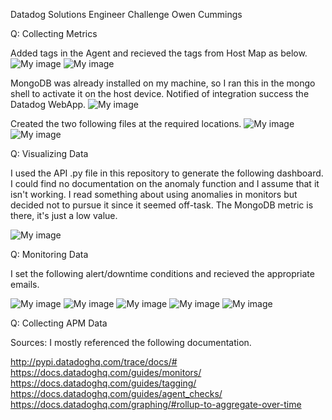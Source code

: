 Datadog Solutions Engineer Challenge
Owen Cummings

Q: Collecting Metrics

Added tags in the Agent and recieved the tags from Host Map as below.
![My image](https://github.com/owencummings/hiring-engineers/blob/Owen_Cummings_Solutions_Engineer/img/13.png?raw=true)
![My image](https://github.com/owencummings/hiring-engineers/blob/Owen_Cummings_Solutions_Engineer/img/14.png)


MongoDB was already installed on my machine, so I ran this in the mongo shell to activate it on the host device. Notified of integration success the Datadog WebApp.
![My image](https://github.com/owencummings/hiring-engineers/blob/Owen_Cummings_Solutions_Engineer/img/02.png)


Created the two following files at the required locations.
![My image](https://github.com/owencummings/hiring-engineers/blob/Owen_Cummings_Solutions_Engineer/img/03.png)
![My image](https://github.com/owencummings/hiring-engineers/blob/Owen_Cummings_Solutions_Engineer/img/04.png)



Q: Visualizing Data

I used the API .py file in this repository to generate the following dashboard. I could find no documentation on the anomaly function and I assume that it isn't working. I read something about using anomalies in monitors but decided not to pursue it since it seemed off-task. The MongoDB metric is there, it's just a low value.

![My image](https://github.com/owencummings/hiring-engineers/blob/Owen_Cummings_Solutions_Engineer/img/06.png)



Q: Monitoring Data

I set the following alert/downtime conditions and recieved the appropriate emails.

![My image](https://github.com/owencummings/hiring-engineers/blob/Owen_Cummings_Solutions_Engineer/img/07.png)
![My image](https://github.com/owencummings/hiring-engineers/blob/Owen_Cummings_Solutions_Engineer/img/08.png)
![My image](https://github.com/owencummings/hiring-engineers/blob/Owen_Cummings_Solutions_Engineer/img/09.png)
![My image](https://github.com/owencummings/hiring-engineers/blob/Owen_Cummings_Solutions_Engineer/img/10.png)
![My image](https://github.com/owencummings/hiring-engineers/blob/Owen_Cummings_Solutions_Engineer/img/11.png)




Q: Collecting APM Data

<Filling in ASAP>



Sources:
I mostly referenced the following documentation.

http://pypi.datadoghq.com/trace/docs/#
https://docs.datadoghq.com/guides/monitors/
https://docs.datadoghq.com/guides/tagging/
https://docs.datadoghq.com/guides/agent_checks/
https://docs.datadoghq.com/graphing/#rollup-to-aggregate-over-time
